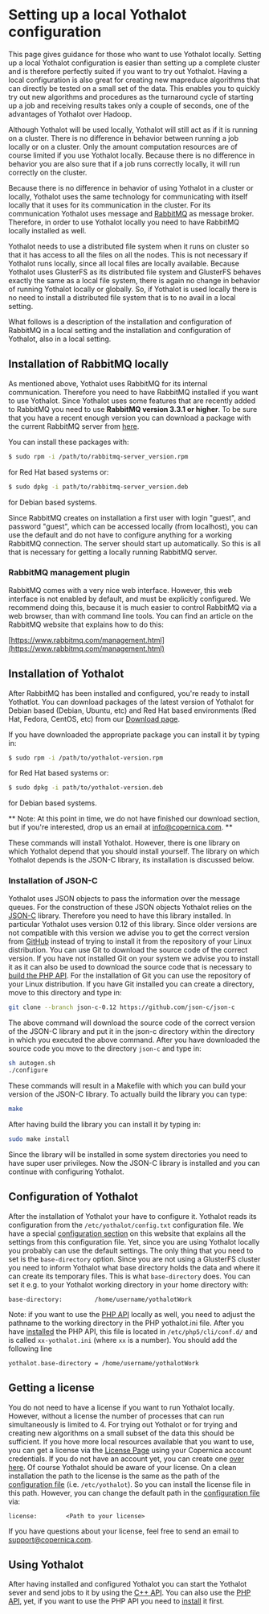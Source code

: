 # Setting up a local Yothalot configuration

This page gives guidance for those who want to use Yothalot locally.
Setting up a local Yothalot configuration is easier than setting up a complete
cluster and is therefore perfectly suited if you want to try out Yothalot. Having a local
configuration is also great for creating new mapreduce algorithms that
can directly be tested on a small set of the data. This enables you to quickly 
try out new algorithms and procedures as the turnaround cycle of starting up
a job and receiving results takes only a couple of seconds, one of the advantages
of Yothalot over Hadoop. 

Although Yothalot will be used locally, Yothalot will still act as if it
is running on a cluster. There is no difference in behavior between running a
job locally or on a cluster. Only the amount computation resources are of
course limited if you use Yothalot locally. Because there is no difference
in behavior you are also sure that if a job runs correctly locally, it will
run correctly on the cluster.

Because there is no difference in behavior of using Yothalot in a cluster or
locally, Yothalot uses the same technology for communicating with itself locally that
it uses for its communication in the cluster. For its communication Yothalot
uses message and [RabbitMQ](https://www.rabbitmq.com/) as message broker. Therefore,
in order to use Yothalot locally you need to have RabbitMQ locally installed as well.

Yothalot needs to use a distributed file system when it runs on cluster so
that it has access to all the files on all the nodes. This is not necessary
if Yothalot runs locally, since all local files are locally available. Because
Yothalot uses GlusterFS as its distributed file system and GlusterFS behaves
exactly the same as a local file system, there is again no change in behavior
of running Yothalot locally or globally. So, if Yothalot is used locally
there is no need to install a distributed file system that is to no avail in
a local setting.

What follows is a description of the installation and configuration of
RabbitMQ in a local setting and the installation and configuration of Yothalot,
also in a local setting.


## Installation of RabbitMQ locally

As mentioned above, Yothalot uses RabbitMQ for its internal communication.
Therefore you need to have RabbitMQ installed if you want to use Yothalot.
Since Yothalot uses some features that are recently added to RabbitMQ you need
to use **RabbitMQ version 3.3.1 or higher**. To be sure that you have a recent
enough version you can download a package with the current RabbitMQ server
from [here](https://www.rabbitmq.com/download.html).

You can install these packages with:
```bash
$ sudo rpm -i /path/to/rabbitmq-server_version.rpm
```
for Red Hat based systems or:
```bash
$ sudo dpkg -i path/to/rabbitmq-server_version.deb
```
for Debian based systems.

Since RabbitMQ creates on installation a first user with login "guest", and password "guest",
which can be accessed locally (from localhost), you can use the default and do
not have to configure anything for a working RabbitMQ connection.
The server should start up automatically. So this is all that is necessary
for getting a locally running RabbitMQ server.

### RabbitMQ management plugin

RabbitMQ comes with a very nice web interface. However, this
web interface is not enabled by default, and must be explicitly configured. We
recommend doing this, because it is much easier to control RabbitMQ via a web
browser, than with command line tools. You can find an article on the RabbitMQ
website that explains how to do this:

[https://www.rabbitmq.com/management.html](https://www.rabbitmq.com/management.html)


## Installation of Yothalot

After RabbitMQ has been installed and configured, you're ready to
install Yothatlot. You can download packages of the latest version of Yothalot
for Debian based (Debian, Ubuntu, etc) and Red Hat based environments 
(Red Hat, Fedora, CentOS, etc) from our [Download page](/download "Download Page").

If you have downloaded the appropriate package you can install it by typing in:
```bash
$ sudo rpm -i /path/to/yothalot-version.rpm
```
for Red Hat based systems or:
```bash
$ sudo dpkg -i path/to/yothalot-version.deb
```
for Debian based systems.

** Note: At this point in time, we do not have finished our download
section, but if you're interested, drop us an email at [info@copernica.com](mailto:info@copernica.com). **

These commands will install Yothalot. However, there is one library on which
Yothalot depend that you should install yourself. The library on which Yothalot
depends is the JSON-C library, its installation is discussed below.


### Installation of JSON-C

Yothalot uses JSON objects to pass the information over the message queues.
For the construction of these JSON objects Yothalot relies on the [JSON-C](https://github.com/json-c/json-c/wiki)
library. Therefore you need to have this library installed. In particular Yothalot uses version 0.12 of
this library. Since older versions are not compatible with this version we
advise you to get the correct version from [GitHub](https://github.com/json-c/json-c/tree/json-c-0.12)
instead of trying to install it from the repository of your Linux distribution.
You can use Git to download the source code of the correct version. If you
have not installed Git on your system we advise you to install it as it can
also be used to download the source code that is necessary to [build the PHP API](copernica-docs:Yothalot/php-install "PHP Extension Installation").
For the installation of Git you can use the repository of your Linux distribution.
If you have Git installed you can create a directory, move to this directory
and type in:
```bash
git clone --branch json-c-0.12 https://github.com/json-c/json-c
```
The above command will download the source code of the correct version of the JSON-C library
and put it in the json-c directory within the directory in which you executed the above command.
After you have downloaded the source code you move to the directory `json-c`
and type in:
```bash
sh autogen.sh
./configure
```
These commands will result in a Makefile with which you can build your version
of the JSON-C library. To actually build the library you can type:
```bash
make
```
After having build the library you can install it by typing in:
```bash
sudo make install
```
Since the library will be installed in some system directories you need
to have super user privileges. Now the JSON-C library is installed and you can continue
with configuring Yothalot.


## Configuration of Yothalot

After the installation of Yothalot your have to configure it. Yothalot reads its configuration 
from the `/etc/yothalot/config.txt` configuration file.
We have a special [configuration section](copernica-docs:Yothalot/configuration)
on this website that explains all the settings from this configuration file. Yet,
since you are using Yothalot locally you probably can use the default settings.
The only thing that you need to set is the `base-directory` option. Since
you are not using a GlusterFS cluster you need to inform Yothalot what base
directory holds the data and where it can create its temporary files. This
is what `base-directory` does. You can set it e.g. to your Yothalot working
directory in your home directory with:
```
base-directory:         /home/username/yothalotWork
```

Note: if you want to use the [PHP API](copernica-docs:Yothalot/phpapi "PHP API")
locally as well, you need to adjust the pathname to the working directory in
the PHP yothalot.ini file. After you have [installed](copernica-docs:Yothalot/php-install "PHP Extension Installation")
the PHP API, this file is located in `/etc/php5/cli/conf.d/`
and is called `xx-yothalot.ini` (where `xx` is a number). You should add
the following line
```
yothalot.base-directory = /home/username/yothalotWork
```


## Getting a license

You do not need to have a license if you want to run Yothalot locally. However, without
a license the number of processes that can run simultaneously is limited to 4.
For trying out Yothalot or for trying and creating new algorithms
on a small subset of the data this should be sufficient. If you hove more
local resources available that you want to use, you can get a license via
the [License Page](/license) using your Copernica account credentials. If
you do not have an account yet, you can create one [over here](/account/register "Create an account").
Of course Yothalot should be aware of your license. On a clean installation the path to the license is 
the same as the path of the [configuration file](copernica-docs:Yothalot/configuration)
(i.e. `/etc/yothalot`). So you can install the license file in this path.
However, you can change the default path in the [configuration file](copernica-docs:Yothalot/configuration)
via:
```
license:        <Path to your license>
```
If you have questions about your license, feel free to send an email to
[support@copernica.com](mailto:support@copernica.com).


## Using Yothalot

After having installed and configured Yothalot you can start the Yothalot sever
and send jobs to it by using the [C++ API](copernica-docs:Yothalot/cppapi).
You can also use the [PHP API](copernica-docs:Yothalot/phpapi), yet, if you want
to use the PHP API you need to [install](copernica-docs:Yothalot/php-install "PHP Extension Installation")
it first.
